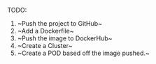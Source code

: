 TODO: 

1. ~Push the project to GitHub~
2. ~Add a Dockerfile~
3. ~Push the image to DockerHub~
4. ~Create a Cluster~
5. ~Create a POD based off the image pushed.~
